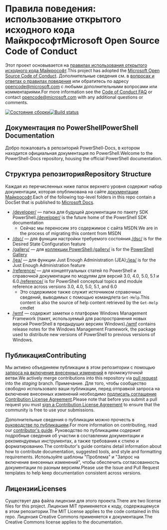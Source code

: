 # <a name="microsoft-open-source-code-of-conduct"></a><span data-ttu-id="de918-101">Правила поведения: использование открытого исходного кода Майкрософт</span><span class="sxs-lookup"><span data-stu-id="de918-101">Microsoft Open Source Code of Conduct</span></span>

<span data-ttu-id="de918-102">Этот проект основывается на [правилах использования открытого исходного кода Майкрософт](https://opensource.microsoft.com/codeofconduct/).</span><span class="sxs-lookup"><span data-stu-id="de918-102">This project has adopted the [Microsoft Open Source Code of Conduct](https://opensource.microsoft.com/codeofconduct/).</span></span>
<span data-ttu-id="de918-103">Дополнительные сведения см. в [вопросах и ответах о правилах поведения](https://opensource.microsoft.com/codeofconduct/faq/) или обратитесь по адресу [opencode@microsoft.com](mailto:opencode@microsoft.com) с любыми дополнительными вопросами или комментариями.</span><span class="sxs-lookup"><span data-stu-id="de918-103">For more information see the [Code of Conduct FAQ](https://opensource.microsoft.com/codeofconduct/faq/) or contact [opencode@microsoft.com](mailto:opencode@microsoft.com) with any additional questions or comments.</span></span>

<span data-ttu-id="de918-104">[![Состояние сборки](https://ci.appveyor.com/api/projects/status/onshefxnc4g4pv87/branch/staging?svg=true)](https://ci.appveyor.com/project/PowerShell/powershell-docs/branch/staging)</span><span class="sxs-lookup"><span data-stu-id="de918-104">[![Build status](https://ci.appveyor.com/api/projects/status/onshefxnc4g4pv87/branch/staging?svg=true)](https://ci.appveyor.com/project/PowerShell/powershell-docs/branch/staging)</span></span>

## <a name="powershell-documentation"></a><span data-ttu-id="de918-105">Документация по PowerShell</span><span class="sxs-lookup"><span data-stu-id="de918-105">PowerShell Documentation</span></span>

<span data-ttu-id="de918-106">Добро пожаловать в репозиторий PowerShell-Docs, в котором находится официальная документация по PowerShell.</span><span class="sxs-lookup"><span data-stu-id="de918-106">Welcome to the PowerShell-Docs repository, housing the official PowerShell documentation.</span></span>

## <a name="repository-structure"></a><span data-ttu-id="de918-107">Структура репозитория</span><span class="sxs-lookup"><span data-stu-id="de918-107">Repository Structure</span></span>

<span data-ttu-id="de918-108">Каждая из перечисленных ниже папок верхнего уровня содержит набор документации, которая опубликована на сайте [документации Майкрософт](https://docs.microsoft.com/powershell).</span><span class="sxs-lookup"><span data-stu-id="de918-108">Each of the following top-level folders in this repo contain a DocSet that is published to [Microsoft Docs](https://docs.microsoft.com/powershell).</span></span>

- <span data-ttu-id="de918-109">[/developer/](https://docs.microsoft.com/powershell/developer/) — папка для будущей документации по пакету SDK PowerShell.</span><span class="sxs-lookup"><span data-stu-id="de918-109">[/developer/](https://docs.microsoft.com/powershell/developer/) is the future home of the PowerShell SDK documentation</span></span>
  - <span data-ttu-id="de918-110">Сейчас мы переносим это содержимое с сайта MSDN.</span><span class="sxs-lookup"><span data-stu-id="de918-110">We are in the process of migrating this content from MSDN</span></span>
- <span data-ttu-id="de918-111">[/dsc/](https://docs.microsoft.com/powershell/dsc/) — для функции настройки требуемого состояния.</span><span class="sxs-lookup"><span data-stu-id="de918-111">[/dsc/](https://docs.microsoft.com/powershell/dsc/) is for the Desired State Configuration feature</span></span>
- <span data-ttu-id="de918-112">[/gallery/](https://docs.microsoft.com/powershell/gallery) — для [коллекции PowerShell](https://www.powershellgallery.com/);</span><span class="sxs-lookup"><span data-stu-id="de918-112">[/gallery/](https://docs.microsoft.com/powershell/gallery) is for the [PowerShell Gallery](https://www.powershellgallery.com/)</span></span>
- <span data-ttu-id="de918-113">[/jea/](https://docs.microsoft.com/powershell/jea/) — для функции Just Enough Administration (JEA);</span><span class="sxs-lookup"><span data-stu-id="de918-113">[/jea/](https://docs.microsoft.com/powershell/jea/) is for the Just Enough Administration feature</span></span>
- <span data-ttu-id="de918-114">[/reference/](https://docs.microsoft.com/powershell/scripting/) — для концептуальных статей по PowerShell и справочной документации по модулям для версий 3.0, 4.0, 5.0, 5.1 и 6.0.</span><span class="sxs-lookup"><span data-stu-id="de918-114">[/reference/](https://docs.microsoft.com/powershell/scripting/) is for PowerShell conceptual topics and module reference across versions 3.0, 4.0, 5.0, 5.1, and 6.0</span></span>
  - <span data-ttu-id="de918-115">Это содержимое также служит источником справочных сведений, выводимых с помощью командлета `Get-Help`.</span><span class="sxs-lookup"><span data-stu-id="de918-115">This content is also the source of help content retrieved by the `Get-Help` cmdlet</span></span>
- <span data-ttu-id="de918-116">[/wmf](https://docs.microsoft.com/powershell/wmf/readme) — содержит заметки о платформе Windows Management Framework (пакет, используемый для распространения новых версий PowerShell в предыдущих версиях Windows).</span><span class="sxs-lookup"><span data-stu-id="de918-116">[/wmf](https://docs.microsoft.com/powershell/wmf/readme) contains release notes for the Windows Management Framework, the package used to distribute new versions of PowerShell to previous versions of Windows.</span></span>

## <a name="contributing"></a><span data-ttu-id="de918-117">Публикация</span><span class="sxs-lookup"><span data-stu-id="de918-117">Contributing</span></span>

<span data-ttu-id="de918-118">Мы активно объединяем публикации в этом репозитории с помощью [запроса на включение внесенных изменений](https://help.github.com/articles/using-pull-requests/) в *промежуточной* ветви.</span><span class="sxs-lookup"><span data-stu-id="de918-118">We actively merge contributions into this repository via [pull request](https://help.github.com/articles/using-pull-requests/) into the *staging* branch.</span></span>
<span data-ttu-id="de918-119">Примечание. Для того, чтобы сообщество свободно использовало ваши публикации, перед отправкой запроса на включение внесенных изменений необходимо [подписать соглашение Contribution License Agreement](https://cla.microsoft.com/).</span><span class="sxs-lookup"><span data-stu-id="de918-119">Please note that before you submit a pull request you must [sign a Contribution License Agreement](https://cla.microsoft.com/) to ensure that the community is free to use your submissions.</span></span>

<span data-ttu-id="de918-120">Дополнительные сведения о публикации можно прочесть в [руководстве по публикациям](CONTRIBUTING.md).</span><span class="sxs-lookup"><span data-stu-id="de918-120">For more information on contributing, read our [contributor's guide](CONTRIBUTING.md).</span></span>
<span data-ttu-id="de918-121">Руководство по публикациям содержит подробные сведения об участии в составлении документации и рекомендуемых инструментах, а также требования к стилю и форматированию.</span><span class="sxs-lookup"><span data-stu-id="de918-121">The contributor's guide contains detail information about how to contribute documentation, suggested tools, and style and formatting requirements.</span></span>
<span data-ttu-id="de918-122">Используйте шаблоны "Проблема" и "Запрос на включение внесенных изменений", чтобы обеспечить согласованность документации по разным версиям.</span><span class="sxs-lookup"><span data-stu-id="de918-122">Please use the Issue and Pull Request templates to help keep documentation consistent across versions.</span></span>

## <a name="licenses"></a><span data-ttu-id="de918-123">Лицензии</span><span class="sxs-lookup"><span data-stu-id="de918-123">Licenses</span></span>

<span data-ttu-id="de918-124">Существует два файла лицензии для этого проекта.</span><span class="sxs-lookup"><span data-stu-id="de918-124">There are two license files for this project.</span></span>
<span data-ttu-id="de918-125">Лицензия MIT применяется к коду, содержащемуся в этом репозитории.</span><span class="sxs-lookup"><span data-stu-id="de918-125">The MIT License applies to the code contained in this repo.</span></span>
<span data-ttu-id="de918-126">Лицензия Creative Commons применяется к документации.</span><span class="sxs-lookup"><span data-stu-id="de918-126">The Creative Commons license applies to the documentation.</span></span>